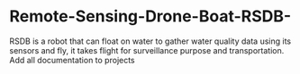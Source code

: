 # Remote-Sensing-Drone-Boat-RSDB-
RSDB is a robot that can float on water to gather water quality data using its sensors and fly, it takes flight for surveillance purpose and transportation. 
Add all documentation to projects 
